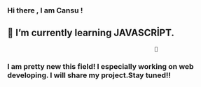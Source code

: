 ### Hi there , I am Cansu  !


## 🧡 I’m currently learning JAVASCRİPT.



                                                   🙌
### I am pretty new this field! I especially working on web developing. I will share my project.Stay tuned!!
